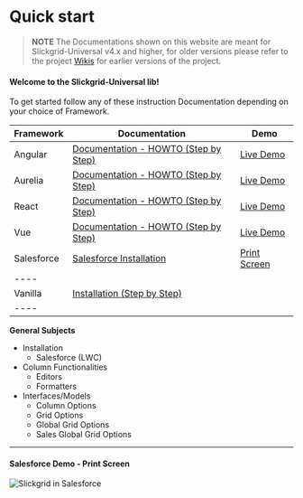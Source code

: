 # Quick start

> **NOTE** The Documentations shown on this website are meant for Slickgrid-Universal v4.x and higher, for older versions please refer to the project [Wikis](https://github.com/ghiscoding/slickgrid-universal/wiki) for earlier versions of the project.

#### Welcome to the Slickgrid-Universal lib!

To get started follow any of these instruction Documentation depending on your choice of Framework.

| Framework  | Documentation                                                                                                       | Demo                                                                                                  |
| ---------- | ------------------------------------------------------------------------------------------------------------------- | ----------------------------------------------------------------------------------------------------- |
| Angular    | [Documentation - HOWTO (Step by Step)](https://ghiscoding.gitbook.io/angular-slickgrid/getting-started/quick-start) | [Live Demo](https://ghiscoding.github.io/angular-slickgrid-demos)                                          |
| Aurelia    | [Documentation - HOWTO (Step by Step)](https://ghiscoding.gitbook.io/aurelia-slickgrid/getting-started/quick-start) | [Live Demo](https://ghiscoding.github.io/aurelia-slickgrid-demos)                                          |
| React      | [Documentation - HOWTO (Step by Step)](https://ghiscoding.gitbook.io/slickgrid-react/getting-started/quick-start)   | [Live Demo](https://ghiscoding.github.io/slickgrid-react-demos)                                            |
| Vue        | [Documentation - HOWTO (Step by Step)](https://ghiscoding.gitbook.io/slickgrid-vue/getting-started/quick-start)     | [Live Demo](https://ghiscoding.github.io/slickgrid-vue-demos)                                        |
| Salesforce | [Salesforce Installation](./installation-salesforce.md)                                                             | [Print Screen](https://github.com/ghiscoding/slickgrid-universal/wiki#salesforce-demo---print-screen) |
| ----       |                                                                                                                     |                                                                                                       |
| Vanilla    | [Installation (Step by Step)](./installation-vanilla.md)                                                            |                                                                                                       |
| ----       |                                                                                                                     |                                                                                                       |

**General Subjects**

- Installation
  - Salesforce (LWC)
- Column Functionalities
  - Editors
  - Formatters
- Interfaces/Models
  - Column Options
  - Grid Options
  - Global Grid Options
  - Sales Global Grid Options

---

#### Salesforce Demo - Print Screen

![Slickgrid in Salesforce](https://i.imgur.com/YzkSbcD.png)
